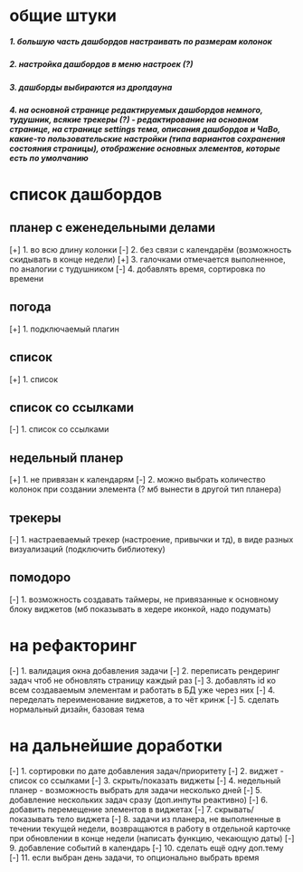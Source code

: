 # общие штуки
##### 1. большую часть дашбордов настраивать по размерам колонок
##### 2. настройка дашбордов в меню настроек (?)
##### 3. дашборды выбираются из дропдауна
##### 4. на основной странице редактируемых дашбордов немного, тудушник, всякие трекеры (?) - редактирование на основном странице, на странице settings тема, описания дашбордов и ЧаВо, какие-то пользовательские настройки (типа вариантов сохранения состояния страницы), отображение основных элементов, которые есть по умолчанию



# список дашбордов

## планер с еженедельными делами
[+] 1. во всю длину колонки
[-] 2. без связи с календарём (возможность скидывать в конце недели)
[+] 3. галочками отмечается выполненное, по аналогии с тудушником
[-] 4. добавлять время, сортировка по времени

## погода
[+] 1. подключаемый плагин

## список
[+] 1. список

## список со ссылками
[-] 1. список со ссылками

## недельный планер
[+] 1. не привязан к календарям
[-] 2. можно выбрать количество колонок при создании элемента (? мб вынести в другой тип планера)

## трекеры
[-] 1. настраеваемый трекер (настроение, привычки и тд), в виде разных визуализаций (подключить библиотеку)

## помодоро
[-] 1. возможность создавать таймеры, не привязанные к основному блоку виджетов (мб показывать в хедере иконкой, надо подумать)



# на рефакторинг
[-] 1. валидация окна добавления задачи
[-] 2. переписать рендеринг задач чтоб не обновлять страницу каждый раз
[-] 3. добавлять id ко всем создаваемым элементам и работать в БД уже через них
[-] 4. переделать переименование виджетов, а то чёт кринж
[-] 5. сделать нормальный дизайн, базовая тема

# на дальнейшие доработки
[-] 1. сортировки по дате добавления задач/приоритету
[-] 2. виджет - список со ссылками
[-] 3. скрыть/показать виджеты
[-] 4. недельный планер - возможность выбрать для задачи несколько дней
[-] 5. добавление нескольких задач сразу (доп.инпуты реактивно)
[-] 6. добавить перемещение элементов в виджетах
[-] 7. скрывать/показывать тело виджета
[-] 8. задачи из планера, не выполненные в течении текущей недели, возвращаются в работу в отдельной карточке при обновлении в конце недели (написать функцию, чекающую даты)
[-] 9. добавление событий в календарь
[-] 10. сделать ещё одну доп.тему
[-] 11. если выбран день задачи, то опционально выбрать время
